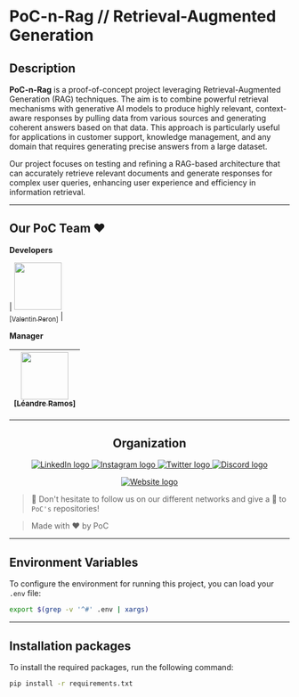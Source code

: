 # PoC-n-Rag // Retrieval-Augmented Generation

## Description

**PoC-n-Rag** is a proof-of-concept project leveraging Retrieval-Augmented Generation (RAG) techniques. The aim is to combine powerful retrieval mechanisms with generative AI models to produce highly relevant, context-aware responses by pulling data from various sources and generating coherent answers based on that data. This approach is particularly useful for applications in customer support, knowledge management, and any domain that requires generating precise answers from a large dataset.

Our project focuses on testing and refining a RAG-based architecture that can accurately retrieve relevant documents and generate responses for complex user queries, enhancing user experience and efficiency in information retrieval.

---

## Our PoC Team ❤️

**Developers**

| [<img src="https://github.com/ValentinPeron.png?size=85" width=85><br><sub>[Valentin Peron]</sub>](https://github.com/ValentinPeron) |

**Manager**

| [<img src="https://github.com/ramosleandre.png?size=85" width=85><br><sub>[Léandre Ramos]</sub>](https://github.com/ramosleandre) |
| :---: |

---

<h2 align=center>Organization</h2>

<p align='center'>
    <a href="https://www.linkedin.com/company/pocinnovation/mycompany/">
        <img src="https://img.shields.io/badge/LinkedIn-0077B5?style=for-the-badge&logo=linkedin&logoColor=white" alt="LinkedIn logo">
    </a>
    <a href="https://www.instagram.com/pocinnovation/">
        <img src="https://img.shields.io/badge/Instagram-E4405F?style=for-the-badge&logo=instagram&logoColor=white" alt="Instagram logo">
    </a>
    <a href="https://twitter.com/PoCInnovation">
        <img src="https://img.shields.io/badge/Twitter-1DA1F2?style=for-the-badge&logo=twitter&logoColor=white" alt="Twitter logo">
    </a>
    <a href="https://discord.com/invite/Yqq2ADGDS7">
        <img src="https://img.shields.io/badge/Discord-7289DA?style=for-the-badge&logo=discord&logoColor=white" alt="Discord logo">
    </a>
</p>
<p align=center>
    <a href="https://www.poc-innovation.fr/">
        <img src="https://img.shields.io/badge/Website-1a2b6d?style=for-the-badge&logo=GitHub Sponsors&logoColor=white" alt="Website logo">
    </a>
</p>

> 🚀 Don't hesitate to follow us on our different networks and give a 🌟 to `PoC's` repositories!

> Made with ❤️ by PoC

---

## Environment Variables

To configure the environment for running this project, you can load your `.env` file:

```bash
export $(grep -v '^#' .env | xargs)
```
---
## Installation packages

To install the required packages, run the following command:

```bash
pip install -r requirements.txt
```